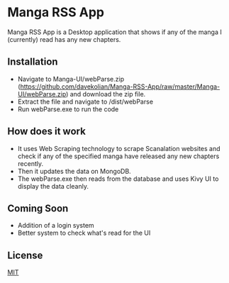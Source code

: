 # Manga RSS App
 Manga RSS App is a Desktop application that shows if any of the manga I (currently) read has any new chapters.
 
 ## Installation
   * Navigate to Manga-UI/webParse.zip (https://github.com/davekolian/Manga-RSS-App/raw/master/Manga-UI/webParse.zip) and download the zip file.
   * Extract the file and navigate to /dist/webParse
   * Run webParse.exe to run the code
   
## How does it work
   * It uses Web Scraping technology to scrape Scanalation websites and check if any of the specified manga have released any new chapters recently.
   * Then it updates the data on MongoDB.
   * The webParse.exe then reads from the database and uses Kivy UI to display the data cleanly.
   
## Coming Soon
   * Addition of a login system
   * Better system to check what's read for the UI
   
## License
   [MIT](https://github.com/davekolian/Manga-RSS-App/blob/master/LICENSE.txt)
